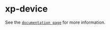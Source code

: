 # xp-device

See the [`documentation page`](http://expandjs.com/elements/xp-device) for more information.